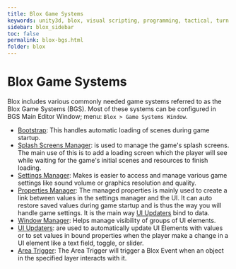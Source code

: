 ```yaml
---
title: Blox Game Systems
keywords: unity3d, blox, visual scripting, programming, tactical, turn based rpg, tbrpg
sidebar: blox_sidebar
toc: false
permalink: blox-bgs.html
folder: blox
---
```


Blox Game Systems
=================

Blox includes various commonly needed game systems referred to as the Blox Game Systems (BGS). Most of these systems can be configured in BGS Main Editor Window; menu: `Blox > Game Systems Window`.

- [Bootstrap](blox-scenes.html): This handles automatic loading of scenes during game startup.
- [Splash Screens Manager](blox-splash-screens-manager.html): is used to manage the game's splash screens. The main use of this is to add a loading screen which the player will see while waiting for the game's initial scenes and resources to finish loading.
- [Settings Manager](blox-settings-manager.html): Makes is easier to access and manage various game settings like sound volume or graphics resolution and quality.
- [Properties Manager](blox-property-manager.html): The managed properties is mainly used to create a link between values in the settings manager and the UI. It can auto restore saved values during game startup and is thus the way you will handle game settings. It is the main way [UI Updaters](blox-ui-updaters.html) bind to data.
- [Window Manager](blox-window-manager.html): Helps manage visibility of groups of UI elements.
- [UI Updaters](blox-ui-updaters.html): are used to automatically update UI Elements with values or to set values in bound properties when the player make a change in a UI element like a text field, toggle, or slider.
- [Area Trigger](blox-area-trigger.html): The Area Trigger will trigger a Blox Event when an object in the specified layer interacts with it.

<!-- [Attributes](blox-attributes.html): For defining things like character stats, attributes, and other properties and relation between them.-->


<!--
- [Attribute Definitions](blox-attributes): Provides a way to define and work with attributes or character stats.
- [LoadSave System](#): _TODO: will make it easier to handle saving and restoring game sessions_ 
-->
